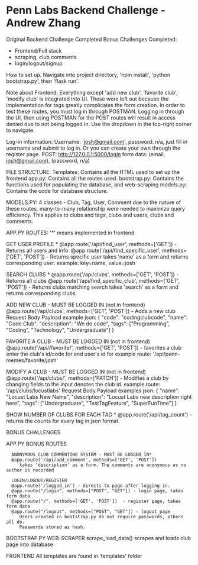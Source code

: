 # Penn Labs Backend Challenge - Andrew Zhang

Original Backend Challenge Completed
Bonus Challenges Completed: 
   - Frontend/Full stack
   - scraping, club comments
   - login/logout/signup

How to set up. Navigate into project directory, 'npm install', 'python bootstrap.py', then 'flask run'.

Note about Frontend: Everything except 'add new club', 'favorite club', 'modify club' is integrated into UI. These were left out because the implementation for tags greatly complicates the form creation. In order to test these routes, you must log in through POSTMAN. Logging in through the UI, then using POSTMAN for the POST routes will result in access denied due to not being logged in. Use the dropdown in the top-right corner to navigate.

Log-in information: Username: 'josh@gmail.com', password: n/a, just fill in username and submit to log in. Or you can create your own through the register page.
POST: http://127.0.0.1:5000/login form data: (email, josh@gmail.com), (password, n/a)

FILE STRUCTURE:
Templates: Contains all the HTML used to set up the frontend
app.py: Contains all the routes used.
bootstrap.py: Contains the functions used for populating the database, and web-scraping
models.py: Contains the code for database structure.

MODELS.PY: 4 classes - Club, Tag, User, Comment
   due to the nature of these routes, many-to-many relationship were needed to  maximize query efficiency. This applies to clubs and tags, clubs and users, clubs and comments.

APP.PY ROUTES: '*' means implemented in frontend

   GET USER PROFILE *
   @app.route('/api/find_user', methods=['GET']) - Returns all users and info.
   @app.route('/api/find_specific_user', methods=['GET', 'POST']) - Returns specific user
      takes 'name' as a form and returns corresponding user.
      example: key=name, value=josh

   SEARCH CLUBS *
   @app.route('/api/clubs', methods=['GET', 'POST']) - Returns all clubs
   @app.route('/api/find_specific_club', methods=['GET', 'POST']) - Returns clubs matching search
      takes 'search' as a form and returns corresponding clubs.

   ADD NEW CLUB - MUST BE LOGGED IN (not in frontend)
   @app.route('/api/clubs', methods=['GET', 'POST']) - Adds a new club 
   Request Body Payload example json: 
         {
            "code": "codingclubcode",
            "name": "Code Club",
            "description": "We do code",
            "tags": ["Programming", "Coding", "Technology", "Undergraduate"]
         }

   FAVORITE A CLUB - MUST BE LOGGED IN (not in frontend)
   @app.route('/api/<club>/favorite/<name>', methods=['GET', 'POST']) - favorites a club
      enter the club's id/code for <club> and user's id for <name>
      example route: '/api/penn-memes/favorite/josh'

   MODIFY A CLUB - MUST BE LOGGED IN (not in frontend)
   @app.route('/api/clubs/<id>', methods=['PATCH']) - Modifies a club by changing fields to the input
      <id> denotes the club id.
      example route: '/api/clubs/locustlabs'
      Request Body Payload examples json:
         {
            "name": "Locust Labs New Name",
            "description": "Locust Labs new description right here",
            "tags": ["Undergraduate", "TestTagFeature", "SuperFunTime"]
         }
   
   SHOW NUMBER OF CLUBS FOR EACH TAG * 
   @app.route('/api/tag_count') - returns the counts for every tag in json format.

BONUS CHALLENGES

   APP.PY BONUS ROUTES

      ANONYMOUS CLUB COMMENTING SYSTEM - MUST BE LOGGED IN* 
      @app.route('/api/add_comment', methods=['GET', 'POST'])
         takes 'description' as a form. The comments are anonymous as no author is recorded

      LOGIN/LOGOUT/REGISTER
      @app.route('/logged_in') - directs to page after logging in.
      @app.route("/login", methods=["POST", "GET"]) - login page, takes form data
      @app.route("/", methods=['GET', 'POST'])  - register page, takes form data
      @app.route("/logout", methods=["POST", "GET"]) - logout page
         Users created in bootstrap.py do not require passwords, others all do.
         Passwords stored as hash.

   BOOTSTRAP.PY WEB-SCRAPER
      scrape_load_data()
         scrapes and loads club page into database

   FRONTEND
      All templates are found in 'templates' folder